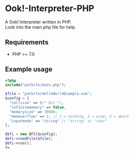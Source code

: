 # Ook!-Interpreter-PHP
A Ook! Interpreter written in PHP.  
Look into the main.php file for help.

## Requirements
- PHP >= 7.0

## Example usage
```php
<?php
include("path/to/main.php");

$file = "path/to/HelloWorldExample.ook";
$config = [
  "cellsize" => 8/* bit */, 
  "infinitememory" => false, 
  "memorysize" => 30000,
  "memoverflow" => 2, // 1 = nothing, 2 = wrap, 3 = abort
  "inputmode" => "string" // "string" or "char"
];

$bfi = new BFI($config);
$bfi->readFile($file);
$bfi->run();
?>
```
